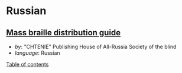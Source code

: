 # Russian

## [Mass braille distribution guide](Руководство%20по%20выпуску%20брайлевских%20изданий%20массового%20распространения.pdf)

- _by_: "CHTENIE" Publishing House of All-Russia Society of the blind
- _language_: Russian

[Table of contents](toc.md)
